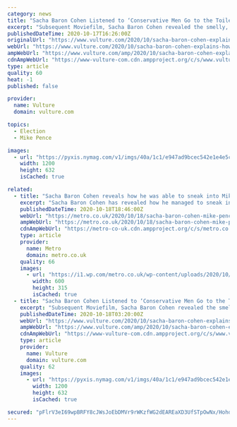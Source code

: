 ```yaml
---
category: news
title: "Sacha Baron Cohen Listened to ‘Conservative Men Go to the Toilet for Five Hours’ to Prank Mike Pence"
excerpt: "Subsequent Moviefilm, Sacha Baron Cohen revealed the smelly, cramped lengths he had to go to in order to prank “Vice Premier” Mike Pence at the film’s climax: He snuck into the Conservative Political Action Conference in late February and did a whole lot of disguised waiting."
publishedDateTime: 2020-10-17T16:26:00Z
originalUrl: "https://www.vulture.com/2020/10/sacha-baron-cohen-explains-how-borat-pranked-mike-pence.html"
webUrl: "https://www.vulture.com/2020/10/sacha-baron-cohen-explains-how-borat-pranked-mike-pence.html"
ampWebUrl: "https://www.vulture.com/amp/2020/10/sacha-baron-cohen-explains-how-borat-pranked-mike-pence.html"
cdnAmpWebUrl: "https://www-vulture-com.cdn.ampproject.org/c/s/www.vulture.com/amp/2020/10/sacha-baron-cohen-explains-how-borat-pranked-mike-pence.html"
type: article
quality: 60
heat: -1
published: false

provider:
  name: Vulture
  domain: vulture.com

topics:
  - Election
  - Mike Pence

images:
  - url: "https://pyxis.nymag.com/v1/imgs/40a/1c1/e947ad9bcec542e1e4e5c8d59bb795d3c1-17-sacha.1x.rsocial.w1200.jpg"
    width: 1200
    height: 632
    isCached: true

related:
  - title: "Sacha Baron Cohen reveals how he was able to sneak into Mike Pence speech to film Borat 2"
    excerpt: "Sacha Baron Cohen has revealed how he managed to sneak into a Mike Pence speech during a rally earlier this year while filming a scene for the upcoming Borat sequel. The actor, believe it or not, managed to disguise himself as none other than President Donald Trump in order to gain access into the speech,"
    publishedDateTime: 2020-10-18T18:46:00Z
    webUrl: "https://metro.co.uk/2020/10/18/sacha-baron-cohen-mike-pence-speech-borat-13441749/"
    ampWebUrl: "https://metro.co.uk/2020/10/18/sacha-baron-cohen-mike-pence-speech-borat-13441749/amp/"
    cdnAmpWebUrl: "https://metro-co-uk.cdn.ampproject.org/c/s/metro.co.uk/2020/10/18/sacha-baron-cohen-mike-pence-speech-borat-13441749/amp/"
    type: article
    provider:
      name: Metro
      domain: metro.co.uk
    quality: 66
    images:
      - url: "https://i1.wp.com/metro.co.uk/wp-content/uploads/2020/10/PRI_169142927.jpg?quality=90&strip=all&zoom=1&resize=600%2C315&ssl=1"
        width: 600
        height: 315
        isCached: true
  - title: "Sacha Baron Cohen Listened to ‘Conservative Men Go to the Toilet for 5 Hours’ to Prank Mike Pence"
    excerpt: "Subsequent Moviefilm, Sacha Baron Cohen revealed the smelly, cramped lengths he had to go to in order to prank V"
    publishedDateTime: 2020-10-18T03:20:00Z
    webUrl: "https://www.vulture.com/2020/10/sacha-baron-cohen-explains-how-borat-pranked-mike-pence.html"
    ampWebUrl: "https://www.vulture.com/amp/2020/10/sacha-baron-cohen-explains-how-borat-pranked-mike-pence.html"
    cdnAmpWebUrl: "https://www-vulture-com.cdn.ampproject.org/c/s/www.vulture.com/amp/2020/10/sacha-baron-cohen-explains-how-borat-pranked-mike-pence.html"
    type: article
    provider:
      name: Vulture
      domain: vulture.com
    quality: 62
    images:
      - url: "https://pyxis.nymag.com/v1/imgs/40a/1c1/e947ad9bcec542e1e4e5c8d59bb795d3c1-17-sacha.1x.rsocial.w1200.jpg"
        width: 1200
        height: 632
        isCached: true

secured: "pFlrV3eI69wpBRFY8cJWsJoEbDMVr9rWKzfWG2dEAREaXD3UfSTpOwNx/Hohdfqcgmc3Vnnue9vrrl1fXzi6z//C2mLBjx0tPx1tKL/F4LOluFg+TYY9/FMbFU/ccg3P7aT5ZvPfk90pbO884enhR3TiSTJ/dMQXmfHPuLPrsUWLcx4x0eIg/K38kwysTNpZe5sRZfKSzKnNs5Z61n8hxolFGFpwn5PcwhtsxQwmQVE2ChOCSBQpVaczjDtIsuMzto3IsE9uU7OYAWQIicPEAlLxNwIPjvdq+Vg3km+EzJH9KzliAq+cNtRCCsW4NYDmseZGTzbv416yDG9BGde2/SXbzevnE9uO9wsCibU2f7o=;26kg+k8KyT4XjBbFFRTfUw=="
---
```


